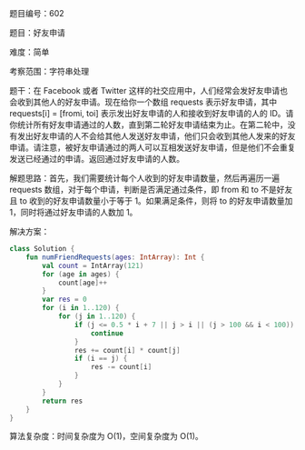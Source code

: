 题目编号：602

题目：好友申请

难度：简单

考察范围：字符串处理

题干：在 Facebook 或者 Twitter 这样的社交应用中，人们经常会发好友申请也会收到其他人的好友申请。现在给你一个数组 requests 表示好友申请，其中 requests[i] = [fromi, toi] 表示发出好友申请的人和接收到好友申请的人的 ID。请你统计所有好友申请通过的人数，直到第二轮好友申请结束为止。在第二轮中，没有发出好友申请的人不会给其他人发送好友申请，他们只会收到其他人发来的好友申请。请注意，被好友申请通过的两人可以互相发送好友申请，但是他们不会重复发送已经通过的申请。返回通过好友申请的人数。

解题思路：首先，我们需要统计每个人收到的好友申请数量，然后再遍历一遍 requests 数组，对于每个申请，判断是否满足通过条件，即 from 和 to 不是好友且 to 收到的好友申请数量小于等于 1。如果满足条件，则将 to 的好友申请数量加 1，同时将通过好友申请的人数加 1。

解决方案：

```kotlin
class Solution {
    fun numFriendRequests(ages: IntArray): Int {
        val count = IntArray(121)
        for (age in ages) {
            count[age]++
        }
        var res = 0
        for (i in 1..120) {
            for (j in 1..120) {
                if (j <= 0.5 * i + 7 || j > i || (j > 100 && i < 100)) {
                    continue
                }
                res += count[i] * count[j]
                if (i == j) {
                    res -= count[i]
                }
            }
        }
        return res
    }
}
```

算法复杂度：时间复杂度为 O(1)，空间复杂度为 O(1)。